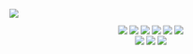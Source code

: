 <a href="https://dannesx.github.io/">![][def]</a>

<div align="center">
<img src="https://img.icons8.com/ios-glyphs/42/null/html-5.png"/>
<img src="https://img.icons8.com/ios-glyphs/42/null/css3.png"/>
<img src="https://img.icons8.com/ios-glyphs/42/null/javascript.png"/>
<img src="https://img.icons8.com/ios-glyphs/42/null/react.png"/>
<img src="https://img.icons8.com/small/42/null/nodejs.png"/>
<img src="https://img.icons8.com/ios-glyphs/42/null/python.png"/>
</div>
<div align="center"><!--Contact-->
  <a href="https://www.instagram.com/dannesxv"><img src="https://img.icons8.com/ios-glyphs/32/null/instagram-new.png"/></a>
  <a href="https://www.linkedin.com/in/dannesx/"><img src="https://img.icons8.com/ios-glyphs/32/null/linkedin-circled--v1.png"/></a>
  <a href="mailto:daniel.viantunes@gmail.com"><img src="https://img.icons8.com/ios-glyphs/32/null/gmail.png"/></a>
</div>

[def]: ./git/logo.svg
